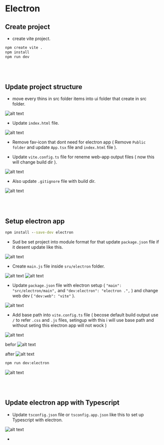 # Electron

## Create project
* create vite project.
```cmd
npm create vite .
npm install
npm run dev
```

<br><br>

## Update project structure
* move every thins in src folder items into ui folder that create in src folder.

![alt text](README-imgs/src-with-ui.png)

* Update `index.html` file.

![alt text](README-imgs/update-index-html.png)

* Remove fav-icon that dont need for electron app ( Remove `Public folder` and update `App.tsx` file and `index.html` file ).

* Update `vite.config.ts` file for reneme web-app output files ( now this will change build dir ).

![alt text](README-imgs/vite-config-build-dir-chnage.png)

* Also update `.gitignore` file with build dir.

![alt text](README-imgs/gitignore-with-new-web-build-dir.png)

<br><br>

## Setup electron app
```cmd
npm install --save-dev electron
```
* Sud be set project into module format for that update `package.json` file if it desent update like this.

![alt text](README-imgs/pakage.-json-set-type-to-module-format.png)

* Create `main.js` file inside `sru/electron` folder.

![alt text](README-imgs/electron-folder.png)
![alt text](README-imgs/main-electron-setup.png)

* Update `package.json` file with electron setup ( `"main": "src/electron/main",` and `"dev:electron": "electron .",` ) and change web dev ( `"dev:web": "vite"` ).

![alt text](pakage-json-electron-setup.png)

* Add base path into `vite.config.ts` file ( becose default build output use `/` to refer `.css` and `.js` files, setingup with this i will use base path and without seting this electron app will not wock ) 

![alt text](set-base-path-into-vite-config.png)

befor
![alt text](befor-base-path-index-html.png)

after
![alt text](after-base-path-index-html.png)

```cmd
npm run dev:electron
```

![alt text](electron-app.png)

<br><br>

## Update electron app with Typescript
* Update `tsconfig.json` file or `tsconfig.app.json` like this to set up Typescript with electron.

![alt text](typescrip-setup-for-electron.png)

* 

















